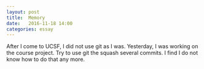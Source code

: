 ```yaml
---
layout: post
title:  Memory 
date:   2016-11-18 14:00 
categories: essay
---
```


After I come to UCSF, I did not use git as I was. Yesterday, I was working on the course project. Try to use git the squash several commits. I find I do not know how to do that any more.

